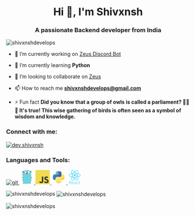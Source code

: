 <h1 align="center">Hi 👋, I'm Shivxnsh</h1>
<h3 align="center">A passionate Backend developer from India</h3>

<p align="left"> <img src="https://komarev.com/ghpvc/?username=shivxnshdevelops&label=Profile%20views&color=0e75b6&style=flat" alt="shivxnshdevelops" /> </p>

- 🔭 I’m currently working on [Zeus Discord Bot](https://github.com/ShivxnshDevelops/Zeus)

- 🌱 I’m currently learning **Python**

- 👯 I’m looking to collaborate on [Zeus](https://github.com/ShivxnshDevelops/Zeus)

- 📫 How to reach me **shivxnshdevelops@gmail.com**

- ⚡ Fun fact **Did you know that a group of owls is called a parliament? 🦉🦉🦉 It's true! This wise gathering of birds is often seen as a symbol of wisdom and knowledge.**

<h3 align="left">Connect with me:</h3>
<p align="left">
<a href="https://instagram.com/dev.shivxnsh" target="blank"><img align="center" src="https://raw.githubusercontent.com/rahuldkjain/github-profile-readme-generator/master/src/images/icons/Social/instagram.svg" alt="dev.shivxnsh" height="30" width="40" /></a>
</p>

<h3 align="left">Languages and Tools:</h3>
<p align="left"> <a href="https://git-scm.com/" target="_blank" rel="noreferrer"> <img src="https://www.vectorlogo.zone/logos/git-scm/git-scm-icon.svg" alt="git" width="40" height="40"/> </a> <a href="https://golang.org" target="_blank" rel="noreferrer"> <img src="https://raw.githubusercontent.com/devicons/devicon/master/icons/go/go-original.svg" alt="go" width="40" height="40"/> </a> <a href="https://developer.mozilla.org/en-US/docs/Web/JavaScript" target="_blank" rel="noreferrer"> <img src="https://raw.githubusercontent.com/devicons/devicon/master/icons/javascript/javascript-original.svg" alt="javascript" width="40" height="40"/> </a> <a href="https://www.python.org" target="_blank" rel="noreferrer"> <img src="https://raw.githubusercontent.com/devicons/devicon/master/icons/python/python-original.svg" alt="python" width="40" height="40"/> </a> <a href="https://reactjs.org/" target="_blank" rel="noreferrer"> <img src="https://raw.githubusercontent.com/devicons/devicon/master/icons/react/react-original-wordmark.svg" alt="react" width="40" height="40"/> </a> </p>

<p><img align="left" src="https://github-readme-stats.vercel.app/api/top-langs?username=shivxnshdevelops&show_icons=true&locale=en&layout=compact" alt="shivxnshdevelops" /></p>

<p>&nbsp;<img align="center" src="https://github-readme-stats.vercel.app/api?username=shivxnshdevelops&show_icons=true&locale=en" alt="shivxnshdevelops" /></p>

<p><img align="center" src="https://github-readme-streak-stats.herokuapp.com/?user=shivxnshdevelops&" alt="shivxnshdevelops" /></p>
